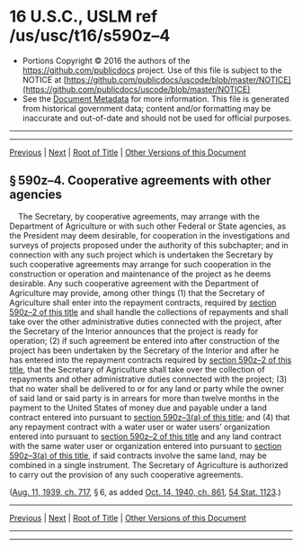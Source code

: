 ---
---

# 16 U.S.C., USLM ref /us/usc/t16/s590z–4

* Portions Copyright © 2016 the authors of the https://github.com/publicdocs project.
  Use of this file is subject to the NOTICE at [https://github.com/publicdocs/uscode/blob/master/NOTICE](https://github.com/publicdocs/uscode/blob/master/NOTICE)
* See the [Document Metadata](././../../../../..//README.md) for more information.
  This file is generated from historical government data; content and/or formatting may be inaccurate and out-of-date and should not be used for official purposes.

----------
----------

[Previous](./../../../../..//us/usc/t16/ch3C/schII/m__us_usc_t16_s590z–3.md) | [Next](./../../../../..//us/usc/t16/ch3C/schII/m__us_usc_t16_s590z–5.md) | [Root of Title](./../../../../../) | [Other Versions of this Document](https://publicdocs.github.io/go/links?ns=uslm&ref=%2Fus%2Fusc%2Ft16%2Fs590z%E2%80%934)

## § 590z–4. Cooperative agreements with other agencies

    The Secretary, by cooperative agreements, may arrange with the Department of Agriculture or with such other Federal or State agencies, as the President may deem desirable, for cooperation in the investigations and surveys of projects proposed under the authority of this subchapter; and in connection with any such project which is undertaken the Secretary by such cooperative agreements may arrange for such cooperation in the construction or operation and maintenance of the project as he deems desirable. Any such cooperative agreement with the Department of Agriculture may provide, among other things (1) that the Secretary of Agriculture shall enter into the repayment contracts, required by [section 590z–2 of this title][/us/usc/t16/s590z–2] and shall handle the collections of repayments and shall take over the other administrative duties connected with the project, after the Secretary of the Interior announces that the project is ready for operation; (2) if such agreement be entered into after construction of the project has been undertaken by the Secretary of the Interior and after he has entered into the repayment contracts required by [section 590z–2 of this title][/us/usc/t16/s590z–2], that the Secretary of Agriculture shall take over the collection of repayments and other administrative duties connected with the project; (3) that no water shall be delivered to or for any land or party while the owner of said land or said party is in arrears for more than twelve months in the payment to the United States of money due and payable under a land contract entered into pursuant to [section 590z–3(a) of this title][/us/usc/t16/s590z–3/a]; and (4) that any repayment contract with a water user or water users’ organization entered into pursuant to [section 590z–2 of this title][/us/usc/t16/s590z–2] and any land contract with the same water user or organization entered into pursuant to [section 590z–3(a) of this title][/us/usc/t16/s590z–3/a], if said contracts involve the same land, may be combined in a single instrument. The Secretary of Agriculture is authorized to carry out the provision of any such cooperative agreements.

([Aug. 11, 1939, ch. 717][/us/act/1939-08-11/ch717], § 6, as added [Oct. 14, 1940, ch. 861][/us/act/1940-10-14/ch861], [54 Stat. 1123][/us/stat/54/1123].)

----------

[Previous](./../../../../..//us/usc/t16/ch3C/schII/m__us_usc_t16_s590z–3.md) | [Next](./../../../../..//us/usc/t16/ch3C/schII/m__us_usc_t16_s590z–5.md) | [Root of Title](./../../../../../) | [Other Versions of this Document](https://publicdocs.github.io/go/links?ns=uslm&ref=%2Fus%2Fusc%2Ft16%2Fs590z%E2%80%934)

----------
----------

[/us/usc/t16/s590z–2]: https://publicdocs.github.io/go/links?ns=uslm&ref=%2Fus%2Fusc%2Ft16%2Fs590z%E2%80%932
[/us/usc/t16/s590z–2]: https://publicdocs.github.io/go/links?ns=uslm&ref=%2Fus%2Fusc%2Ft16%2Fs590z%E2%80%932
[/us/usc/t16/s590z–3/a]: https://publicdocs.github.io/go/links?ns=uslm&ref=%2Fus%2Fusc%2Ft16%2Fs590z%E2%80%933%2Fa
[/us/usc/t16/s590z–2]: https://publicdocs.github.io/go/links?ns=uslm&ref=%2Fus%2Fusc%2Ft16%2Fs590z%E2%80%932
[/us/usc/t16/s590z–3/a]: https://publicdocs.github.io/go/links?ns=uslm&ref=%2Fus%2Fusc%2Ft16%2Fs590z%E2%80%933%2Fa
[/us/act/1939-08-11/ch717]: https://publicdocs.github.io/go/links?ns=uslm&ref=%2Fus%2Fact%2F1939-08-11%2Fch717
[/us/act/1940-10-14/ch861]: https://publicdocs.github.io/go/links?ns=uslm&ref=%2Fus%2Fact%2F1940-10-14%2Fch861
[/us/stat/54/1123]: https://publicdocs.github.io/go/links?ns=uslm&ref=%2Fus%2Fstat%2F54%2F1123


